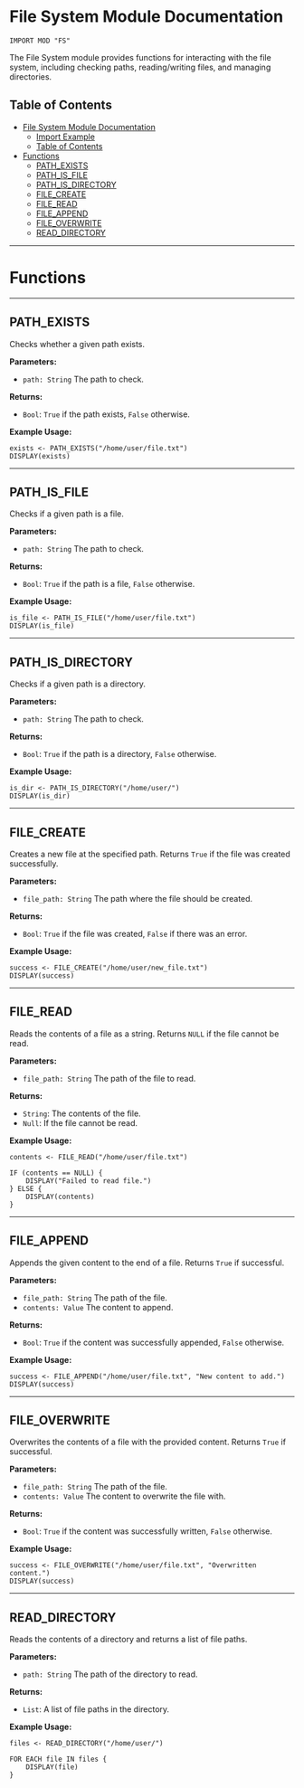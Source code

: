 # File System Module Documentation

```ap
IMPORT MOD "FS"
```

The File System module provides functions for interacting with the file system, including checking paths, reading/writing files, and managing directories.
## Table of Contents

- [File System Module Documentation](#file-system-module-documentation)
    - [Import Example](#import-example)
  - [Table of Contents](#table-of-contents)
- [Functions](#functions)
  - [PATH\_EXISTS](#path_exists)
  - [PATH\_IS\_FILE](#path_is_file)
  - [PATH\_IS\_DIRECTORY](#path_is_directory)
  - [FILE\_CREATE](#file_create)
  - [FILE\_READ](#file_read)
  - [FILE\_APPEND](#file_append)
  - [FILE\_OVERWRITE](#file_overwrite)
  - [READ\_DIRECTORY](#read_directory)

---

# Functions

---


## PATH_EXISTS

Checks whether a given path exists.

**Parameters:**  
- `path: String` The path to check.

**Returns:**  
- `Bool`: `True` if the path exists, `False` otherwise.

**Example Usage:**
```ap
exists <- PATH_EXISTS("/home/user/file.txt")
DISPLAY(exists)
```

---

## PATH_IS_FILE

Checks if a given path is a file.

**Parameters:**  
- `path: String` The path to check.

**Returns:**  
- `Bool`: `True` if the path is a file, `False` otherwise.

**Example Usage:**
```ap
is_file <- PATH_IS_FILE("/home/user/file.txt")
DISPLAY(is_file)
```

---

## PATH_IS_DIRECTORY

Checks if a given path is a directory.

**Parameters:**  
- `path: String` The path to check.

**Returns:**  
- `Bool`: `True` if the path is a directory, `False` otherwise.

**Example Usage:**
```ap
is_dir <- PATH_IS_DIRECTORY("/home/user/")
DISPLAY(is_dir)
```

---

## FILE_CREATE

Creates a new file at the specified path. Returns `True` if the file was created successfully.

**Parameters:**  
- `file_path: String` The path where the file should be created.

**Returns:**  
- `Bool`: `True` if the file was created, `False` if there was an error.

**Example Usage:**
```ap
success <- FILE_CREATE("/home/user/new_file.txt")
DISPLAY(success)
```

---

## FILE_READ

Reads the contents of a file as a string. Returns `NULL` if the file cannot be read.

**Parameters:**  
- `file_path: String` The path of the file to read.

**Returns:**  
- `String`: The contents of the file.
- `Null`: If the file cannot be read.

**Example Usage:**
```ap
contents <- FILE_READ("/home/user/file.txt")

IF (contents == NULL) {
    DISPLAY("Failed to read file.")
} ELSE {
    DISPLAY(contents)
}
```

---

## FILE_APPEND

Appends the given content to the end of a file. Returns `True` if successful.

**Parameters:**  
- `file_path: String` The path of the file.
- `contents: Value` The content to append.

**Returns:**  
- `Bool`: `True` if the content was successfully appended, `False` otherwise.

**Example Usage:**
```ap
success <- FILE_APPEND("/home/user/file.txt", "New content to add.")
DISPLAY(success)
```

---

## FILE_OVERWRITE

Overwrites the contents of a file with the provided content. Returns `True` if successful.

**Parameters:**  
- `file_path: String` The path of the file.
- `contents: Value` The content to overwrite the file with.

**Returns:**  
- `Bool`: `True` if the content was successfully written, `False` otherwise.

**Example Usage:**
```ap
success <- FILE_OVERWRITE("/home/user/file.txt", "Overwritten content.")
DISPLAY(success)
```

---

## READ_DIRECTORY

Reads the contents of a directory and returns a list of file paths.

**Parameters:**  
- `path: String` The path of the directory to read.

**Returns:**  
- `List`: A list of file paths in the directory.

**Example Usage:**
```ap
files <- READ_DIRECTORY("/home/user/")

FOR EACH file IN files {
    DISPLAY(file)
}
```